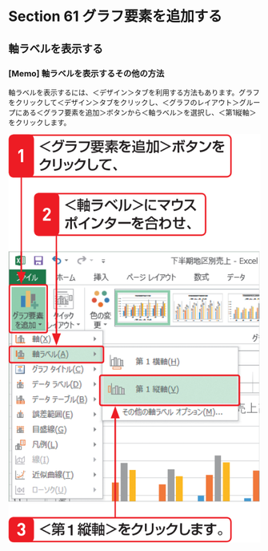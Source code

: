 # Section 61 グラフ要素を追加する

## 軸ラベルを表示する

### [Memo] 軸ラベルを表示するその他の方法

軸ラベルを表示するには、＜デザイン＞タブを利用する方法もあります。グラフをクリックして＜デザイン＞タブをクリックし、＜グラフのレイアウト＞グループにある＜グラフ要素を追加＞ボタンから＜軸ラベル＞を選択し、＜第1縦軸＞をクリックします。

![memo](006.png)
